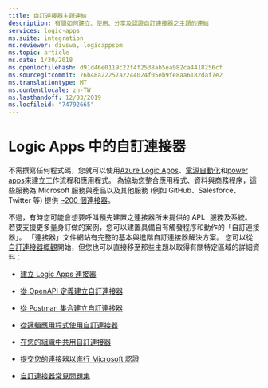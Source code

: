 ```yaml
---
title: 自訂連接器主題連結
description: 有關如何建立、使用、分享及認證自訂連接器之主題的連結
services: logic-apps
ms.suite: integration
ms.reviewer: divswa, logicappspm
ms.topic: article
ms.date: 1/30/2018
ms.openlocfilehash: d91d46e0119c22f4f2538ab5ea982ca4418256cf
ms.sourcegitcommit: 76b48a22257a2244024f05eb9fe8aa6182daf7e2
ms.translationtype: MT
ms.contentlocale: zh-TW
ms.lasthandoff: 12/03/2019
ms.locfileid: "74792665"
---
```

# <a name="custom-connectors-in-logic-apps"></a>Logic Apps 中的自訂連接器

不需撰寫任何程式碼，您就可以使用[Azure Logic Apps](https://azure.microsoft.com/services/logic-apps)、[電源自動化](https://flow.microsoft.com)和[power apps](https://powerapps.microsoft.com)來建立工作流程和應用程式。 為協助您整合應用程式、資料與商務程序，這些服務為 Microsoft 服務與產品以及其他服務 (例如 GitHub、Salesforce、Twitter 等) 提供 [~200 個連接器](https://docs.microsoft.com/connectors/)。

不過，有時您可能會想要呼叫預先建置之連接器所未提供的 API、服務及系統。 若要支援更多量身訂做的案例，您可以建置具備自有觸發程序和動作的「自訂連接器」。 「連接器」文件網站有完整的基本與進階自訂連接器解決方案。 您可以從[自訂連接器概觀](https://docs.microsoft.com/connectors/custom-connectors/)開始，但您也可以直接移至那些主題以取得有關特定區域的詳細資料：

* [建立 Logic Apps 連接器](https://docs.microsoft.com/connectors/custom-connectors/create-logic-apps-connector)

* [從 OpenAPI 定義建立自訂連接器](https://docs.microsoft.com/connectors/custom-connectors/define-openapi-definition)

* [從 Postman 集合建立自訂連接器](https://docs.microsoft.com/connectors/custom-connectors/define-postman-collection)

* [從邏輯應用程式使用自訂連接器](https://docs.microsoft.com/connectors/custom-connectors/use-custom-connector-logic-apps)

* [在您的組織中共用自訂連接器](https://docs.microsoft.com/connectors/custom-connectors/share)

* [提交您的連接器以進行 Microsoft 認證](https://docs.microsoft.com/connectors/custom-connectors/submit-certification)

* [自訂連接器常見問題集](https://docs.microsoft.com/connectors/custom-connectors/faq)